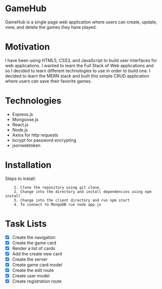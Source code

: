 # GameHub

GameHub is a single page web application where users can create, update, view, and delete the games they have played.

# Motivation

I have been using HTML5, CSS3, and JavaScript to build user interfaces for web applications. I wanted to learn the Full Stack of Web applications
and so I decided to learn different technologies to use in order to build one. I decided to learn the MERN stack and built
this simple CRUD application where users can save their favorite games.

# Technologies

* Express.js
* Mongoose.js
* React.js
* Node.js
* Axios for http requests
* bcrypt for password encrypting
* jsonwebtoken

# Installation

Steps to install:

```
    1. Clone the repository using git clone.
    2. Change into the directory and install dependencies using npm install
    3. Change into the client directory and run npm start 
    4. To connect to MongoDB run node app.js
```

# Task Lists

- [x] Create the navigation
- [x] Create the game card
- [x] Render a list of cards
- [x] Add the create new card
- [x] Create the server
- [x] Create game card model
- [x] Create the edit route
- [x] Create user model
- [x] Create registration route